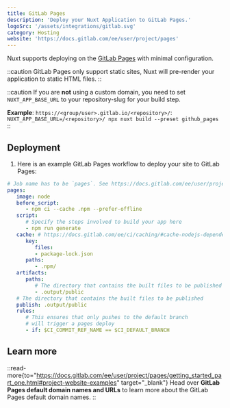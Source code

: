 ```yaml
---
title: GitLab Pages
description: 'Deploy your Nuxt Application to GitLab Pages.'
logoSrc: '/assets/integrations/gitlab.svg'
category: Hosting
website: 'https://docs.gitlab.com/ee/user/project/pages'
---
```


Nuxt supports deploying on the [GitLab Pages](https://docs.gitlab.com/ee/user/project/pages) with minimal configuration.

::caution
GitLab Pages only support static sites, Nuxt will pre-render your application to static HTML files.
::

::caution
If you are **not** using a custom domain, you need to set `NUXT_APP_BASE_URL` to your repository-slug for your build step.

**Example**: `https://<group/user>.gitlab.io/<repository>/`: `NUXT_APP_BASE_URL=/<repository>/ npx nuxt build --preset github_pages`
::

## Deployment

1. Here is an example GitLab Pages workflow to deploy your site to GitLab Pages:

```yaml [.gitlab-ci.yml]
# Job name has to be `pages`. See https://docs.gitlab.com/ee/user/project/pages/#how-it-works
pages:
   image: node
   before_script:
      - npm ci --cache .npm --prefer-offline
   script:
      # Specify the steps involved to build your app here
      - npm run generate
   cache: # https://docs.gitlab.com/ee/ci/caching/#cache-nodejs-dependencies
      key:
         files:
         - package-lock.json
      paths:
         - .npm/
   artifacts:
      paths:
         # The directory that contains the built files to be published
         - .output/public
   # The directory that contains the built files to be published
   publish: .output/public
   rules:
      # This ensures that only pushes to the default branch 
      # will trigger a pages deploy
      - if: $CI_COMMIT_REF_NAME == $CI_DEFAULT_BRANCH
```

## Learn more

::read-more{to="https://docs.gitlab.com/ee/user/project/pages/getting_started_part_one.html#project-website-examples" target="_blank"}
Head over **GitLab Pages default domain names and URLs** to learn more about the GitLab Pages default domain names.
::
